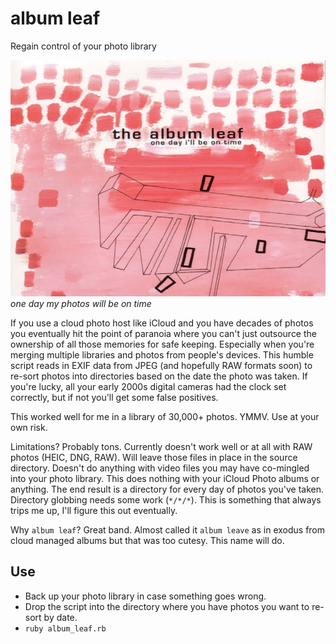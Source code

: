 # album leaf

Regain control of your photo library

![](one_day.jpg)
_one day my photos will be on time_

If you use a cloud photo host like iCloud and you have decades of photos you eventually hit the point of paranoia where you can't just outsource the ownership of all those memories for safe keeping. Especially when you're merging multiple libraries and photos from people's devices. This humble script reads in EXIF data from JPEG (and hopefully RAW formats soon) to re-sort photos into directories based on the date the photo was taken. If you're lucky, all your early 2000s digital cameras had the clock set correctly, but if not you'll get some false positives.

This worked well for me in a library of 30,000+ photos. YMMV. Use at your own risk.

Limitations? Probably tons. Currently doesn't work well or at all with RAW photos (HEIC, DNG, RAW). Will leave those files in place in the source directory. Doesn't do anything with video files you may have co-mingled into your photo library. This does nothing with your iCloud Photo albums or anything. The end result is a directory for every day of photos you've taken. Directory globbing needs some work (`*/*/*`). This is something that always trips me up, I'll figure this out eventually.

Why `album leaf`? Great band. Almost called it `album leave` as in exodus from cloud managed albums but that was too cutesy. This name will do.

## Use

* Back up your photo library in case something goes wrong. 
* Drop the script into the directory where you have photos you want to re-sort by date. 
* `ruby album_leaf.rb`
